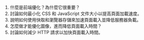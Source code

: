 

1. 什麼是前端優化？為什麼它很重要？
2. 討論如何最小化 CSS 和 JavaScript 文件大小以提高頁面加載速度。
3. 說明如何使用快取和瀏覽器存儲來加速頁面載入並降低服務器負載。
4. 怎麼做才能優化圖像，進而降低頁面載入時間？
5. 討論如何減少 HTTP 請求以加快頁面載入時間。